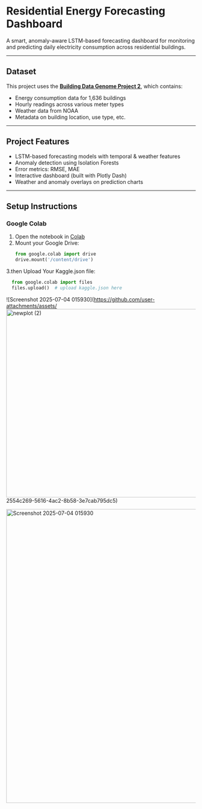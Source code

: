 # Residential Energy Forecasting Dashboard

A smart, anomaly-aware LSTM-based forecasting dashboard for monitoring and predicting daily electricity consumption across residential buildings.

---

## Dataset

This project uses the **[Building Data Genome Project 2](https://www.kaggle.com/datasets/buds-lab/building-data-genome-project-2)**, which contains:
- Energy consumption data for 1,636 buildings
- Hourly readings across various meter types
- Weather data from NOAA
- Metadata on building location, use type, etc.

---

## Project Features

-  LSTM-based forecasting models with temporal & weather features
-  Anomaly detection using Isolation Forests
-  Error metrics: RMSE, MAE
-  Interactive dashboard (built with Plotly Dash)
-  Weather and anomaly overlays on prediction charts

---

## Setup Instructions

### Google Colab

1. Open the notebook in [Colab](https://colab.research.google.com/)
2. Mount your Google Drive:
   ```python
   from google.colab import drive
   drive.mount('/content/drive')
3.then Upload Your Kaggle.json file:
 ```python
   from google.colab import files
   files.upload()  # upload kaggle.json here
 ```

![Screenshot 2025-07-04 015930](https://github.com/user-attachments/assets/<img width="1395" height="500" alt="newplot (2)" src="https://github.com/user-attachments/assets/46f0b11a-46a2-4c57-9a6f-48f42dc7500c" />
2554c269-5616-4ac2-8b58-3e7cab795dc5)

<img width="1878" height="780" alt="Screenshot 2025-07-04 015930" src="https://github.com/user-attachments/assets/bf2042df-ff53-4c69-ad3c-7a9d0abfd330" />


